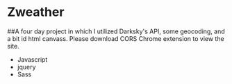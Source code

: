 # Zweather

##A four day project in which I utilized Darksky's API, some geocoding, and a bit id html canvass. Please download CORS Chrome extension to view the site.

  + Javascript
  + jquery
  + Sass
